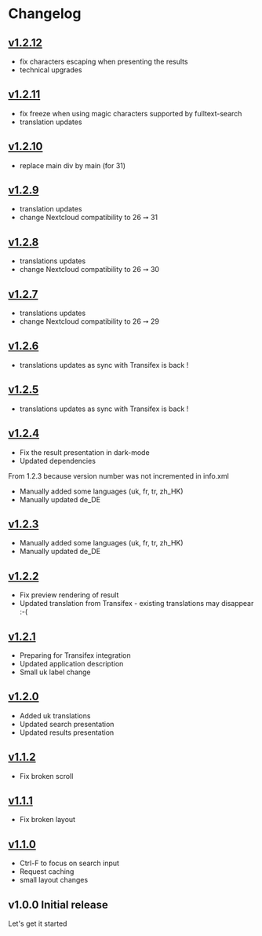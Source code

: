 # Changelog
## [v1.2.12](https://github.com/callmemagnus/nextcloud-searchpage/compare/v1.2.11...v1.2.12)

- fix characters escaping when presenting the results
- technical upgrades

## [v1.2.11](https://github.com/callmemagnus/nextcloud-searchpage/compare/v1.2.10...v1.2.11)

- fix freeze when using magic characters supported by fulltext-search
- translation updates

## [v1.2.10](https://github.com/callmemagnus/nextcloud-searchpage/compare/v1.2.9...v1.2.10)

- replace main div by main (for 31)

## [v1.2.9](https://github.com/callmemagnus/nextcloud-searchpage/compare/v1.2.8...v1.2.9)

- translation updates
- change Nextcloud compatibility to 26 ➙ 31

## [v1.2.8](https://github.com/callmemagnus/nextcloud-searchpage/compare/v1.2.7...v1.2.8)

- translations updates
- change Nextcloud compatibility to 26 ➙ 30

## [v1.2.7](https://github.com/callmemagnus/nextcloud-searchpage/compare/v1.2.6...v1.2.7)

- translations updates
- change Nextcloud compatibility to 26 ➙ 29

## [v1.2.6](https://github.com/callmemagnus/nextcloud-searchpage/compare/v1.2.5...v1.2.6)

- translations updates as sync with Transifex is back !

## [v1.2.5](https://github.com/callmemagnus/nextcloud-searchpage/compare/v1.2.4...v1.2.5)

- translations updates as sync with Transifex is back !

## [v1.2.4](https://github.com/callmemagnus/nextcloud-searchpage/compare/v1.2.3...v1.2.4)

- Fix the result presentation in dark-mode
- Updated dependencies

From 1.2.3 because version number was not incremented in info.xml

- Manually added some languages (uk, fr, tr, zh_HK)
- Manually updated de_DE

## [v1.2.3](https://github.com/callmemagnus/nextcloud-searchpage/compare/v1.2.2...v1.2.3)

- Manually added some languages (uk, fr, tr, zh_HK)
- Manually updated de_DE

## [v1.2.2](https://github.com/callmemagnus/nextcloud-searchpage/compare/v1.2.1...v1.2.2)

- Fix preview rendering of result
- Updated translation from Transifex - existing translations may disappear :-(

## [v1.2.1](https://github.com/callmemagnus/nextcloud-searchpage/compare/v1.2.0...v1.2.1)

- Preparing for Transifex integration
- Updated application description
- Small uk label change

## [v1.2.0](https://github.com/callmemagnus/nextcloud-searchpage/compare/v1.1.2...v1.2.0)

- Added uk translations
- Updated search presentation
- Updated results presentation

## [v1.1.2](https://github.com/callmemagnus/nextcloud-searchpage/compare/v1.1.1...v1.1.2)

- Fix broken scroll

## [v1.1.1](https://github.com/callmemagnus/nextcloud-searchpage/compare/v1.1.0...v1.1.1)

- Fix broken layout

## [v1.1.0](https://github.com/callmemagnus/nextcloud-searchpage/compare/v1.0.0...v1.1.0)

- Ctrl-F to focus on search input
- Request caching
- small layout changes

## v1.0.0 Initial release

Let's get it started

